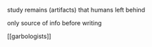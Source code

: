 study remains (artifacts) that humans left behind

only source of info before writing

[[garbologists]]